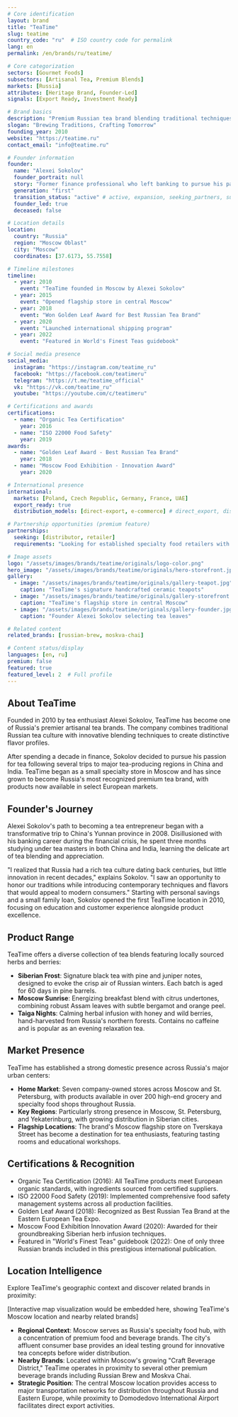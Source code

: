 ```yaml
---
# Core identification
layout: brand
title: "TeaTime"
slug: teatime
country_code: "ru"  # ISO country code for permalink
lang: en
permalink: /en/brands/ru/teatime/

# Core categorization
sectors: [Gourmet Foods]
subsectors: [Artisanal Tea, Premium Blends]
markets: [Russia]
attributes: [Heritage Brand, Founder-Led]
signals: [Export Ready, Investment Ready]

# Brand basics
description: "Premium Russian tea brand blending traditional techniques with modern flavors."
slogan: "Brewing Traditions, Crafting Tomorrow"
founding_year: 2010
website: "https://teatime.ru"
contact_email: "info@teatime.ru"

# Founder information
founder:
  name: "Alexei Sokolov"
  founder_portrait: null
  story: "Former finance professional who left banking to pursue his passion for tea after studying traditional blending techniques in China and India."
  generation: "first"
  transition_status: "active" # active, expansion, seeking_partners, succession
  founder_led: true
  deceased: false

# Location details
location:
  country: "Russia"
  region: "Moscow Oblast"
  city: "Moscow"
  coordinates: [37.6173, 55.7558]

# Timeline milestones
timeline:
  - year: 2010
    event: "TeaTime founded in Moscow by Alexei Sokolov"
  - year: 2015
    event: "Opened flagship store in central Moscow"
  - year: 2018
    event: "Won Golden Leaf Award for Best Russian Tea Brand"
  - year: 2020
    event: "Launched international shipping program"
  - year: 2022
    event: "Featured in World's Finest Teas guidebook"

# Social media presence
social_media:
  instagram: "https://instagram.com/teatime_ru"
  facebook: "https://facebook.com/teatimeru"
  telegram: "https://t.me/teatime_official"
  vk: "https://vk.com/teatime_ru"
  youtube: "https://youtube.com/c/teatimeru"

# Certifications and awards
certifications:
  - name: "Organic Tea Certification"
    year: 2016
  - name: "ISO 22000 Food Safety"
    year: 2019
awards:
  - name: "Golden Leaf Award - Best Russian Tea Brand"
    year: 2018
  - name: "Moscow Food Exhibition - Innovation Award"
    year: 2020

# International presence
international:
  markets: [Poland, Czech Republic, Germany, France, UAE]
  export_ready: true
  distribution_models: [direct-export, e-commerce] # direct_export, distributors, e_commerce, franchise, joint_venture

# Partnership opportunities (premium feature)
partnerships:
  seeking: [distributor, retailer]
  requirements: "Looking for established specialty food retailers with experience marketing premium tea products"

# Image assets
logo: "/assets/images/brands/teatime/originals/logo-color.png"
hero_image: "/assets/images/brands/teatime/originals/hero-storefront.jpg"
gallery:
  - image: "/assets/images/brands/teatime/originals/gallery-teapot.jpg"
    caption: "TeaTime's signature handcrafted ceramic teapots"
  - image: "/assets/images/brands/teatime/originals/gallery-storefront.jpg"
    caption: "TeaTime's flagship store in central Moscow"
  - image: "/assets/images/brands/teatime/originals/gallery-founder.jpg"
    caption: "Founder Alexei Sokolov selecting tea leaves"

# Related content
related_brands: [russian-brew, moskva-chai]

# Content status/display
languages: [en, ru]
premium: false
featured: true
featured_level: 2  # Full profile
---
```


## About TeaTime

Founded in 2010 by tea enthusiast Alexei Sokolov, TeaTime has become one of Russia's premier artisanal tea brands. The company combines traditional Russian tea culture with innovative blending techniques to create distinctive flavor profiles.

After spending a decade in finance, Sokolov decided to pursue his passion for tea following several trips to major tea-producing regions in China and India. TeaTime began as a small specialty store in Moscow and has since grown to become Russia's most recognized premium tea brand, with products now available in select European markets.

## Founder's Journey

Alexei Sokolov's path to becoming a tea entrepreneur began with a transformative trip to China's Yunnan province in 2008. Disillusioned with his banking career during the financial crisis, he spent three months studying under tea masters in both China and India, learning the delicate art of tea blending and appreciation.

"I realized that Russia had a rich tea culture dating back centuries, but little innovation in recent decades," explains Sokolov. "I saw an opportunity to honor our traditions while introducing contemporary techniques and flavors that would appeal to modern consumers." Starting with personal savings and a small family loan, Sokolov opened the first TeaTime location in 2010, focusing on education and customer experience alongside product excellence.

## Product Range

TeaTime offers a diverse collection of tea blends featuring locally sourced herbs and berries:

- **Siberian Frost**: Signature black tea with pine and juniper notes, designed to evoke the crisp air of Russian winters. Each batch is aged for 60 days in pine barrels.
- **Moscow Sunrise**: Energizing breakfast blend with citrus undertones, combining robust Assam leaves with subtle bergamot and orange peel.
- **Taiga Nights**: Calming herbal infusion with honey and wild berries, hand-harvested from Russia's northern forests. Contains no caffeine and is popular as an evening relaxation tea.

## Market Presence

TeaTime has established a strong domestic presence across Russia's major urban centers:

- **Home Market**: Seven company-owned stores across Moscow and St. Petersburg, with products available in over 200 high-end grocery and specialty food shops throughout Russia.
- **Key Regions**: Particularly strong presence in Moscow, St. Petersburg, and Yekaterinburg, with growing distribution in Siberian cities.
- **Flagship Locations**: The brand's Moscow flagship store on Tverskaya Street has become a destination for tea enthusiasts, featuring tasting rooms and educational workshops.

## Certifications & Recognition

- Organic Tea Certification (2016): All TeaTime products meet European organic standards, with ingredients sourced from certified suppliers.
- ISO 22000 Food Safety (2019): Implemented comprehensive food safety management systems across all production facilities.
- Golden Leaf Award (2018): Recognized as Best Russian Tea Brand at the Eastern European Tea Expo.
- Moscow Food Exhibition Innovation Award (2020): Awarded for their groundbreaking Siberian herb infusion techniques.
- Featured in "World's Finest Teas" guidebook (2022): One of only three Russian brands included in this prestigious international publication.

## Location Intelligence

Explore TeaTime's geographic context and discover related brands in proximity:

[Interactive map visualization would be embedded here, showing TeaTime's Moscow location and nearby related brands]

- **Regional Context**: Moscow serves as Russia's specialty food hub, with a concentration of premium food and beverage brands. The city's affluent consumer base provides an ideal testing ground for innovative tea concepts before wider distribution.
- **Nearby Brands**: Located within Moscow's growing "Craft Beverage District," TeaTime operates in proximity to several other premium beverage brands including Russian Brew and Moskva Chai.
- **Strategic Position**: The central Moscow location provides access to major transportation networks for distribution throughout Russia and Eastern Europe, while proximity to Domodedovo International Airport facilitates direct export activities.